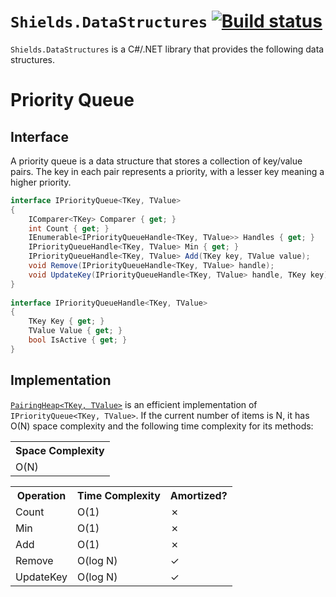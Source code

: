 # `Shields.DataStructures` [![Build status](https://ci.appveyor.com/api/projects/status/wtr06q9vbl5krel0/branch/master?svg=true)](https://ci.appveyor.com/project/timothy-shields/data-structures/branch/master)

`Shields.DataStructures` is a C#/.NET library that provides the following data structures.

# Priority Queue
## Interface
A priority queue is a data structure that stores a collection of key/value pairs. The key in each pair represents a priority, with a lesser key meaning a higher priority.

```C#
interface IPriorityQueue<TKey, TValue>
{
    IComparer<TKey> Comparer { get; }
    int Count { get; }
    IEnumerable<IPriorityQueueHandle<TKey, TValue>> Handles { get; }
    IPriorityQueueHandle<TKey, TValue> Min { get; }
    IPriorityQueueHandle<TKey, TValue> Add(TKey key, TValue value);
    void Remove(IPriorityQueueHandle<TKey, TValue> handle);
    void UpdateKey(IPriorityQueueHandle<TKey, TValue> handle, TKey key);
}
    
interface IPriorityQueueHandle<TKey, TValue>
{
    TKey Key { get; }
    TValue Value { get; }
    bool IsActive { get; }
}
```

## Implementation
[`PairingHeap<TKey, TValue>`](http://en.wikipedia.org/wiki/Pairing_heap) is an efficient implementation of `IPriorityQueue<TKey, TValue>`. If the current number of items is N, it has O(N) space complexity and the following time complexity for its methods:

<table>
  <tr><th>Space Complexity</th></tr>
  <tr><td>O(N)</td></tr>
</table>

<table>
  <tr><th>Operation</th><th>Time Complexity</th><th>Amortized?</th></tr>
  <tr><td>Count</td><td>O(1)</td><td>&cross;</td></tr>
  <tr><td>Min</td><td>O(1)</td><td>&cross;</td></tr>
  <tr><td>Add</td><td>O(1)</td><td>&cross;</td></tr>
  <tr><td>Remove</td><td>O(log N)</td><td>&check;</td></tr>
  <tr><td>UpdateKey</td><td>O(log N)</td><td>&check;</td></tr>
</table>

